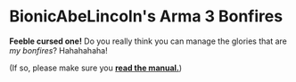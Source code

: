 # BionicAbeLincoln's Arma 3 Bonfires

**Feeble cursed one!**
Do you really think you can manage the glories that are *my bonfires*? Hahahahaha!

(If so, please make sure you **[read the manual.][RTFM]**)

[RTFM]: https://docs.google.com/document/d/19LophS3hma0OtftPG6BdxMwEO71e1FkBX0W4f1McKz4/edit?usp=sharing